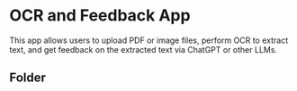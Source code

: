 # OCR and Feedback App

This app allows users to upload PDF or image files, perform OCR to extract text, and get feedback on the extracted text via ChatGPT or other LLMs.

## Folder 

